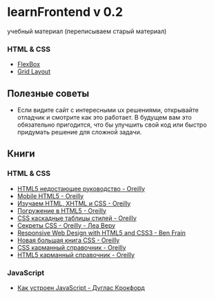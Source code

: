 # learnFrontend v 0.2
учебный материал (переписываем старый материал)

### HTML & CSS
- [FlexBox](lectures/html_css/flexBox/flexBox.md) 
- [Grid Layout](lectures/html_css/grid/grid.md) 



## Полезные советы
- Если видите сайт с интересными ux решениями, открывайте отладчик и смотрите как это работает. В будущем вам это обязательно пригодится, что бы улучшить свой код или быстро придумать решение для сложной задачи.

## Книги
### HTML & CSS
- [HTML5 недостающее руководство - Oreilly](books/html_css/HTML5_Недостающее_руководство.pdf)
- [Mobile HTML5 - Oreilly](books/html_css/Mobile_HTML5_proglib.pdf)
- [Изучаем HTML, XHTML и CSS - Oreilly](books/html_css/Izuchaem_HTML_XHTML_CSS.pdf)
- [Погружение в HTML5 - Oreilly](books/html_css/Погружение_в_HTML5.pdf)
- [CSS каскадные таблицы стилей - Oreilly](books/html_css/CSS_каскадные_таблицы_стилей.pdf)
- [Секреты CSS - Oreilly - Леа Веру](books/html_css/CSS_Secrets_proglib_rus.pdf)
- [Responsive Web Design with HTML5 and CSS3 - Ben Frain](books/html_css/html5_css3.pdf)
- [Новая большая книга CSS - Oreilly](books/html_css/Makfarland_Novaya_bolshaya_kniga_CSS.pdf)
- [CSS карманный справочник - Oreilly](books/html_css/Meyer_E_CSS_Karmanny_spravochnik_2016.pdf)
- [HTML5 карманный справочник - Oreilly](books/html_css/html5_karmannyiy_spravochnik.pdf)  

### JavaScript
- [Как устроен JavaScript - Дуглас Крокфорд](books/javascript/Как_устроен_JavaScript.pdf)

